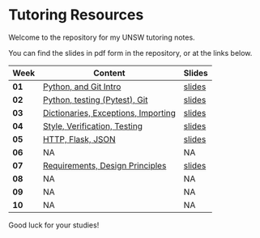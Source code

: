 # Tutoring Resources

Welcome to the repository for my UNSW tutoring notes.

You can find the slides in pdf form in the repository, or at the links below.

| Week   | Content                                     | Slides                                                                                                         |
| ------ | ------------------------------------------- | -------------------------------------------------------------------------------------------------------------- |
| **01** | [Python, and Git Intro](wk01)               | [slides](https://docs.google.com/presentation/d/1jw1KfdJAua0rg0Fa7uegUx1xt28bUIllcwtvlZyGAzo/edit?usp=sharing) |
| **02** | [Python, testing (Pytest), Git](wk02)       | [slides](https://docs.google.com/presentation/d/1KJcXnZjpNEVL6oYkvqAg9JRjZhBiVuT7mrVDlwhqYOI/edit?usp=sharing) |
| **03** | [Dictionaries, Exceptions, Importing](wk03) | [slides](https://docs.google.com/presentation/d/1zJ9dJiWF3DpzexM_SkhCHeUyGPpnXjlVRZd9z7LdonU/edit?usp=sharing) |
| **04** | [Style, Verification, Testing](wk04)        | [slides](https://docs.google.com/presentation/d/109GECZEdatXroRHT9QMB5OsXUAtyTAWPIPh1l4nM1FE/edit?usp=sharing) |
| **05** | [HTTP, Flask, JSON](wk05)                   | [slides](https://docs.google.com/presentation/d/1YcKOQAvL4mJs0WyJ92Rwy_SuxyG8Iinz5hDyw3BZIZo/edit?usp=sharing) |
| **06** | NA                                          | NA                                                                                                             |
| **07** | [Requirements, Design Principles](wk07)     | [slides](https://docs.google.com/presentation/d/1kDHUIXgwPy4_ngwiD25N1Y9jjVwAmpc2tNh59u-BOMY/edit?usp=sharing) |
| **08** | NA                                          | NA                                                                                                             |
| **09** | NA                                          | NA                                                                                                             |
| **10** | NA                                          | NA                                                                                                             |

Good luck for your studies!
